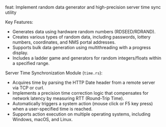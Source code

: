 feat: Implement random data generator and high-precision server time sync utility

Key Features:
- Generates data using hardware random numbers (RDSEED/RDRAND).
- Creates various types of random data, including passwords, lottery numbers, coordinates, and NMS portal addresses.
- Supports bulk data generation using multithreading with a progress display.
- Includes a ladder game and generators for random integers/floats within a specified range.

Server Time Synchronization Module (`time.rs`):
- Acquires time by parsing the HTTP Date header from a remote server via TCP or curl.
- Implements a precision time correction logic that compensates for network latency by measuring RTT (Round-Trip Time).
- Automatically triggers a system action (mouse click or F5 key press) when a user-specified time is reached.
- Supports action execution on multiple operating systems, including Windows, macOS, and Linux.
